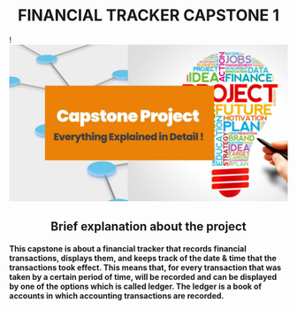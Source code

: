 <h1 style="text-align: center;"> FINANCIAL TRACKER CAPSTONE 1</h1>


!![Capstone-Project 2.jpg](imgs%2FCapstone-Project%202.jpg)
<h2 style="text-align: center;"> Brief explanation about the project</h2>
<h4>This capstone is about a financial tracker that records financial transactions, displays them,
and keeps track of the date & time that the transactions took effect. This means that, for every 
transaction that was taken by a certain period of time, will be recorded and can be displayed by 
one of the options which is called ledger. The ledger is a book of accounts in which accounting 
transactions are recorded.